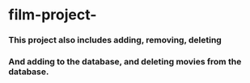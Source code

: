 # film-project-
### This project also includes adding, removing, deleting
### And adding to the database, and deleting movies from the database.
